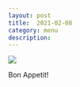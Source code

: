 ```yaml
---
layout: post
title:  2021-02-08
category: menu
description: 
---
```


![]({{site.baseurl}}/assets/menu/2021-02-08.png)

Bon Appetit!

